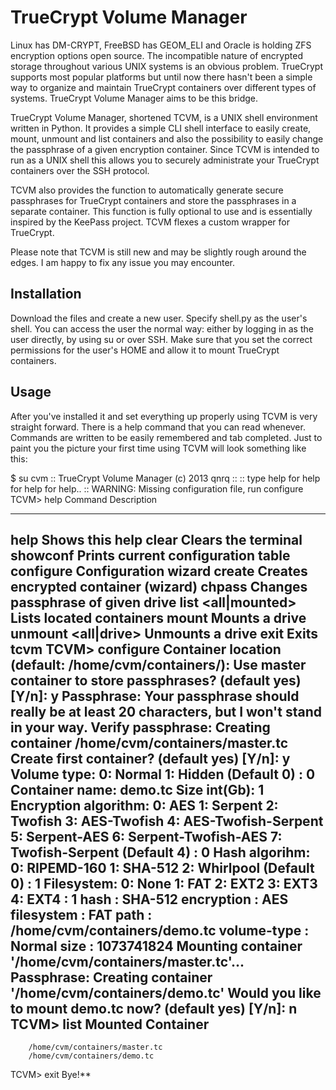 # TrueCrypt Volume Manager #

Linux has DM-CRYPT, FreeBSD has GEOM_ELI and Oracle is holding ZFS encryption options open source. The incompatible nature of encrypted storage throughout various UNIX systems is an obvious problem. TrueCrypt supports most popular platforms but until now there hasn't been a simple way to organize and maintain TrueCrypt containers over different types of systems. TrueCrypt Volume Manager aims to be this bridge.

TrueCrypt Volume Manager, shortened TCVM, is a UNIX shell environment written in Python. It provides a simple CLI shell interface to easily create, mount, unmount and list containers and also the possibility to easily change the passphrase of a given encryption container. Since TCVM is intended to run as a UNIX shell this allows you to securely administrate your TrueCrypt containers over the SSH protocol.

TCVM also provides the function to automatically generate secure passphrases for TrueCrypt containers and store the passphrases in a separate container. This function is fully optional to use and is essentially inspired by the KeePass project. TCVM flexes a custom wrapper for TrueCrypt.

Please note that TCVM is still new and may be slightly rough around the edges. I am happy to fix any issue you may encounter.

## Installation ##

Download the files and create a new user. Specify shell.py as the user's shell. You can access the user the normal way: either by logging in as the user directly, by using su or over SSH. Make sure that you set the correct permissions for the user's HOME and allow it to mount TrueCrypt containers.

## Usage ##

After you've installed it and set everything up properly using TCVM is very straight forward. There is a help command that you can read whenever. Commands are written to be easily remembered and tab completed. Just to paint you the picture your first time using TCVM will look something like this:

$ su cvm
:: TrueCrypt Volume Manager (c) 2013 qnrq ::
:: type help for help for help for help.. ::
WARNING: Missing configuration file, run configure
TCVM> help
Command                      Description
-------                      -----------
help                         Shows this help
clear                        Clears the terminal
showconf                     Prints current configuration table
configure                    Configuration wizard
create                       Creates encrypted container (wizard)
chpass <drive>               Changes passphrase of given drive
list <all|mounted>           Lists located containers
mount <drive> <path>         Mounts a drive
unmount <all|drive>          Unmounts a drive
exit                         Exits tcvm
TCVM> configure
Container location (default: /home/cvm/containers/): 
Use master container to store passphrases? (default yes) [Y/n]: y
Passphrase: 
Your passphrase should really be at least 20 characters, but I won't stand in your way.
Verify passphrase: 
Creating container /home/cvm/containers/master.tc
Create first container? (default yes) [Y/n]: y
Volume type:
0: Normal
1: Hidden
(Default 0)
: 0
Container name: demo.tc
Size int(Gb): 1
Encryption algorithm: 
0: AES
1: Serpent
2: Twofish
3: AES-Twofish
4: AES-Twofish-Serpent
5: Serpent-AES
6: Serpent-Twofish-AES
7: Twofish-Serpent
(Default 4)
: 0
Hash algorihm:
0: RIPEMD-160
1: SHA-512
2: Whirlpool
(Default 0)
: 1
Filesystem:
0: None
1: FAT
2: EXT2
3: EXT3
4: EXT4
: 1
hash        : SHA-512
encryption  : AES
filesystem  : FAT
path        : /home/cvm/containers/demo.tc
volume-type : Normal
size        : 1073741824
Mounting container '/home/cvm/containers/master.tc'...
Passphrase: 
Creating container '/home/cvm/containers/demo.tc'
Would you like to mount demo.tc now? (default yes) [Y/n]: n
TCVM> list
Mounted  Container
----------------------------------
        /home/cvm/containers/master.tc
        /home/cvm/containers/demo.tc
TCVM> exit
Bye!**
